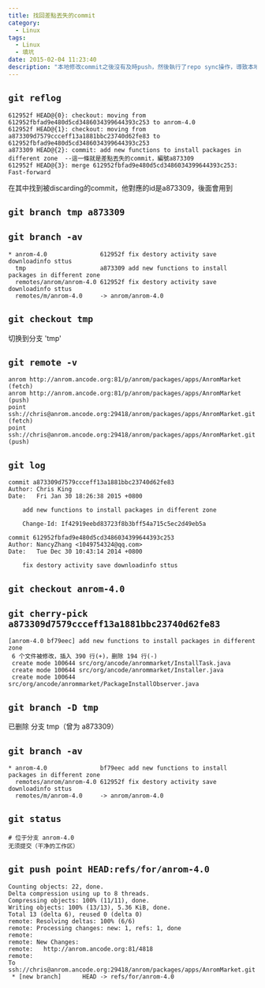 ```yaml
---
title: 找回差點丟失的commit
category:
  - Linux
tags:
  - Linux
  - 填坑
date: 2015-02-04 11:23:40
description: "本地修改commit之後沒有及時push，然後執行了repo sync操作，導致本地修改被覆蓋，引起discarding commits時的補救方法"
---
```


## `git reflog`
```
612952f HEAD@{0}: checkout: moving from 612952fbfad9e480d5cd3486034399644393c253 to anrom-4.0
612952f HEAD@{1}: checkout: moving from a873309d7579ccceff13a1881bbc23740d62fe83 to 612952fbfad9e480d5cd3486034399644393c253
a873309 HEAD@{2}: commit: add new functions to install packages in different zone  --這一條就是差點丟失的commit，編號a873309
612952f HEAD@{3}: merge 612952fbfad9e480d5cd3486034399644393c253: Fast-forward
```
在其中找到被discarding的commit，他對應的id是a873309，後面會用到

## `git branch tmp a873309`

## `git branch -av`
```
* anrom-4.0               612952f fix destory activity save downloadinfo sttus
  tmp                     a873309 add new functions to install packages in different zone
  remotes/anrom/anrom-4.0 612952f fix destory activity save downloadinfo sttus
  remotes/m/anrom-4.0     -> anrom/anrom-4.0
```

## `git checkout tmp` 
切换到分支 'tmp'

## `git remote -v`
```
anrom http://anrom.ancode.org:81/p/anrom/packages/apps/AnromMarket (fetch)
anrom http://anrom.ancode.org:81/p/anrom/packages/apps/AnromMarket (push)
point ssh://chris@anrom.ancode.org:29418/anrom/packages/apps/AnromMarket.git (fetch)
point ssh://chris@anrom.ancode.org:29418/anrom/packages/apps/AnromMarket.git (push)
```

## `git log`
```
commit a873309d7579ccceff13a1881bbc23740d62fe83
Author: Chris King
Date:   Fri Jan 30 18:26:38 2015 +0800

    add new functions to install packages in different zone
    
    Change-Id: If42919eebd83723f8b3bff54a715c5ec2d49eb5a

commit 612952fbfad9e480d5cd3486034399644393c253
Author: NancyZhang <1049754324@qq.com>
Date:   Tue Dec 30 10:43:14 2014 +0800

    fix destory activity save downloadinfo sttus
```

## `git checkout anrom-4.0`
## `git cherry-pick  a873309d7579ccceff13a1881bbc23740d62fe83`
```
[anrom-4.0 bf79eec] add new functions to install packages in different zone
 6 个文件被修改，插入 390 行(+)，删除 194 行(-)
 create mode 100644 src/org/ancode/anrommarket/InstallTask.java
 create mode 100644 src/org/ancode/anrommarket/Installer.java
 create mode 100644 src/org/ancode/anrommarket/PackageInstallObserver.java
```

## `git branch -D tmp` 
已删除 分支 tmp（曾为 a873309）

## `git branch -av`
```
* anrom-4.0               bf79eec add new functions to install packages in different zone
  remotes/anrom/anrom-4.0 612952f fix destory activity save downloadinfo sttus
  remotes/m/anrom-4.0     -> anrom/anrom-4.0
```
  
## `git status`
```
# 位于分支 anrom-4.0
无须提交（干净的工作区）
```

## `git push point HEAD:refs/for/anrom-4.0`

```
Counting objects: 22, done.
Delta compression using up to 8 threads.
Compressing objects: 100% (11/11), done.
Writing objects: 100% (13/13), 5.36 KiB, done.
Total 13 (delta 6), reused 0 (delta 0)
remote: Resolving deltas: 100% (6/6)
remote: Processing changes: new: 1, refs: 1, done    
remote: 
remote: New Changes:
remote:   http://anrom.ancode.org:81/4818
remote: 
To ssh://chris@anrom.ancode.org:29418/anrom/packages/apps/AnromMarket.git
 * [new branch]      HEAD -> refs/for/anrom-4.0
```
